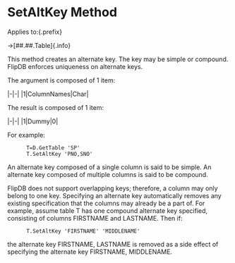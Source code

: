 # SetAltKey Method

Applies to:{.prefix}

→[##.##.Table]{.info}

This method creates an alternate key. The key may be simple or compound. FlipDB enforces uniqueness
on alternate keys.

The argument is composed of 1 item:

|-|-|
|1|ColumnNames|Char|

The result is composed of 1 item:

|-|-|
|1|Dummy|0|

For example:

~~~
      T=D.GetTable 'SP'
      T.SetAltKey 'PNO,SNO'
~~~

An alternate key composed of a single column is said to be simple. An alternate key composed of
multiple columns is said to be compound.

FlipDB does not support overlapping keys; therefore, a column may only belong to one key.
Specifying an alternate key automatically removes any existing specification that the columns may
already be a part of. For example, assume table T has one compound alternate key specified,
consisting of columns FIRSTNAME and LASTNAME. Then if:

~~~
      T.SetAltKey 'FIRSTNAME' 'MIDDLENAME'
~~~

the alternate key FIRSTNAME, LASTNAME is removed as a side effect of specifying  the alternate key
FIRSTNAME, MIDDLENAME.

